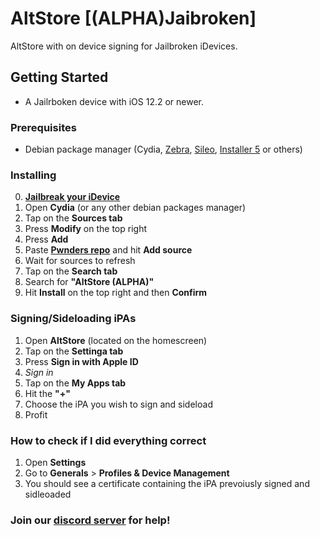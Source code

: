 # AltStore [(ALPHA)Jaibroken]

AltStore with on device signing for Jailbroken iDevices.

## Getting Started

- A Jailrboken device with iOS 12.2 or newer.

### Prerequisites

- Debian package manager (Cydia, [Zebra](https://getzbra.com/), [Sileo](https://www.reddit.com/r/jailbreak/comments/fe7t5l/tutorial_the_no_bs_solution_for_sileo_on_unc0ver/), [Installer 5](https://apptapp.me/repo/) or others)

### Installing

0. [**Jailbreak your iDevice**](https://ios.cfw.guide/)
1. Open **Cydia** (or any other debian packages manager)
2. Tap on the **Sources tab**
3. Press **Modify** on the top right
4. Press **Add** 
5. Paste [**Pwnders repo**](https://pwnders.github.io/repo/) and hit **Add source**
6. Wait for sources to refresh
7. Tap on the **Search tab**
8. Search for **"AltStore (ALPHA)"**
9. Hit **Install** on the top right and then **Confirm**

### Signing/Sideloading iPAs

1. Open **AltStore** (located on the homescreen)
2. Tap on the **Settinga tab**
3. Press **Sign in with Apple ID**
4. *Sign in*
5. Tap on the **My Apps tab**
6. Hit the **"+"**
7. Choose the iPA you wish to sign and sideload
8. Profit

### How to check if I did everything correct

1. Open **Settings**
2. Go to **Generals** > **Profiles & Device Management**
3. You should see a certificate containing the iPA prevoiusly signed and sidleoaded

### Join our [**discord server**](https://discord.gg/kzPPbsw) for help!
